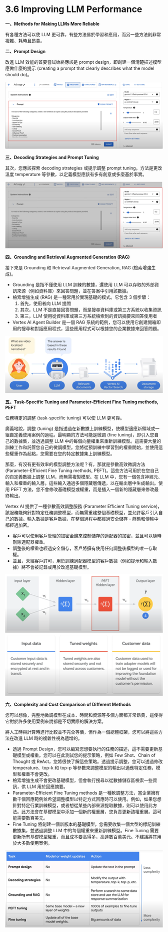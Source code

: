 # 3.6 Improving LLM Performance

**一、Methods for Making LLMs More Reliable**

有各種方法可以使 LLM 更可靠，有些方法易於學習和應用，而另一些方法則非常複雜、耗時且昂貴。

**二、Prompt Design**

改進 LLM 效能的首要嘗試始終應該是 prompt design，即創建一個清楚描述模型應做什麼的提示 (creating a prompt that clearly describes what the model should do)。

![gh](https://raw.githubusercontent.com/SeanChenR/img_gif/main/myimage/1742195043000qqlnej.png)

**三、Decoding Strategies and Prompt Tuning**

其次，您應該探索 decoding strategies 或提示調整 prompt tuning，方法是更改溫度 temperature 等參數，以定義模型應該有多有創意或多麼基於事實。

![gh](https://raw.githubusercontent.com/SeanChenR/img_gif/main/myimage/1742195073000fkcwna.png)

**四、Grounding and Retrieval Augmented Generation (RAG)**

接下來是 Grounding 和 Retrieval Augmented Generation, RAG (檢索增強生成)。
- Grounding 是指不僅使用 LLM 訓練的數據，還使用 LLM 可以存取的外部資訊來源（例如資料庫）來回答問題，並在答案中引用該數據。
- 檢索增強生成 (RAG) 是一種常用於實現基礎的模式。它包含 3 個步驟：
	1. 首先，使用者向 LLM 提問
	2. 其次，LLM 不是直接回答問題，而是搜尋資料庫或第三方系統以收集資訊
	3. 第三，LLM 使用從資料庫或第三方系統檢索到的資訊摘要來回答使用者
- Vertex AI Agent Builder 是一個 RAG 系統的範例，您可以使用它創建開箱即用的搜尋和對話應用程式，這些應用程式可以根據您的企業數據來回答問題。

![gh](https://raw.githubusercontent.com/SeanChenR/img_gif/main/myimage/17421952140009yo0ok.png)

**五、Task-Specific Tuning and Parameter-Efficient Fine Tuning methods, PEFT**

任務特定的調整 (task-specific tuning) 可以使 LLM 更可靠。

廣義地說，調整 (tuning) 是指透過在新數據上訓練模型，使模型適應新領域或一組自定義使用案例的過程。最明顯的方法可能是微調 (fine tuning)，即引入您自己的數據集，並透過調整 LLM 中的每個向量權重來重新訓練模型。這需要大量的訓練工作和託管您自己的微調模型。您將從預訓練中學習到的權重開始，並使用這些權重作為起點，您需要在您的特定數據集上訓練模型。

那麼，有沒有更有效率的模型調整方法呢？有，那就是參數高效微調方法 (Parameter-Efficient Fine Tuning methods, PEFT)。這些方法可用於在您自己的自定義數據上調整 LLM，而無需複製模型。在 LLM 中，您有一個包含神經元、輸入和權重的輸入層。這些輸入通過多個隱藏層傳遞，以在輸出層中生成輸出。使用 PEFT 方法，您不會修改基礎模型或權重，而是插入一個新的隱藏層來修改最終輸出。

Vertex AI 提供了一種參數高效調整服務 (Parameter Efficient Tuning service)，該服務能夠針對特定任務調整模型，而無需重建整個基礎模型，並允許客戶引入自己的數據。輸入數據是客戶數據，在整個過程中都經過安全儲存 - 靜態和傳輸中都經過加密。
- 客戶可以使用客戶管理的加密金鑰來控制儲存的適配器的加密，並且可以隨時刪除適配器權重。
- 調整後的權重也經過安全儲存，客戶將擁有使用任何調整後模型的唯一存取權。
- 並且，未經客戶許可，用於訓練適配器模型的客戶數據（例如提示和輸入數據）將不會被記錄或用於改進基礎模型。

![gh](https://raw.githubusercontent.com/SeanChenR/img_gif/main/myimage/174219538600012zyhs.png)
![gh](https://raw.githubusercontent.com/SeanChenR/img_gif/main/myimage/1742195481000zbmikc.png)

**六、Complexity and Cost Comparison of Different Methods**

您可以想像，完整地微調模型在成本、時間和資源等多個方面都非常昂貴，這使得它對於許多使用案例來說都是不切實際的解決方案。

將人工時與計算時進行比較並不完全等價，但作為一個總體框架，您可以將這些方法在改進 LLM 時的複雜性視為遞增的。
- 透過 Prompt Design，您可以編寫您想要執行的任務的描述，這不需要更新基礎模型或權重。您可以在此測試您的提示策略，例如 Few Shot、Chain of Thought 或 ReAct，您將很快了解這些策略。透過提示調整，您可以透過修改 temperature、top-k 和 top-p 等參數來調整模型的輸出以適應特定任務，模型和權重不會更改。
- 檢索增強生成不會更改基礎模型，但會執行搜尋以從數據儲存區檢索一些資訊，供 LLM 用於回應摘要。
- Parameter-Efficient Fine Tuning methods 是一種軟調整方法，當企業擁有數千個回應範例並希望調整模型以特定方式回應時可以使用。例如，如果您想針對特定行業訓練模型，或者想從某些內部來源提取數據，則可以使用此方法。此方法會在基礎模型中添加一個新的權重層，您負責更新該權重層。這可能需要數百美元。
- Fine Tuning 將創建一個新版本的基礎模型，您需要收集一個大型的標記訓練數據集，並透過調整 LLM 中的每個權重來重新訓練模型。Fine Tuning 需要更新所有基礎模型權重，而且成本要高得多，高達數百萬美元。不建議將其用於大多數使用案例。

![gh](https://raw.githubusercontent.com/SeanChenR/img_gif/main/myimage/174219553000085z01r.png)
